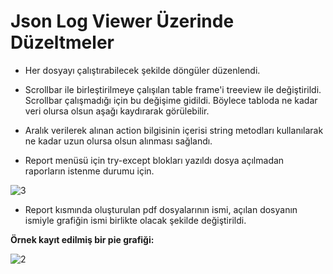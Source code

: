 # Json Log Viewer Üzerinde Düzeltmeler

* Her dosyayı çalıştırabilecek şekilde döngüler düzenlendi.

* Scrollbar ile birleştirilmeye çalışılan table frame'i treeview ile değiştirildi. Scrollbar çalışmadığı için bu değişime gidildi. Böylece tabloda ne kadar veri olursa olsun aşağı kaydırarak görülebilir.

* Aralık verilerek alınan action bilgisinin içerisi string metodları kullanılarak ne kadar uzun olursa olsun alınması sağlandı. 

* Report menüsü için try-except blokları yazıldı dosya açılmadan raporların istenme durumu için. 

![3](https://user-images.githubusercontent.com/66912242/134690416-40865a13-3625-4051-ac67-d6f0fd0189a3.PNG)

* Report kısmında oluşturulan pdf dosyalarının ismi, açılan dosyanın ismiyle grafiğin ismi birlikte olacak şekilde değiştirildi.

**Örnek kayıt edilmiş bir pie grafiği:**

![2](https://user-images.githubusercontent.com/66912242/134690086-6f55f4cc-58b6-4f7e-9565-0dfd08e62226.PNG)



